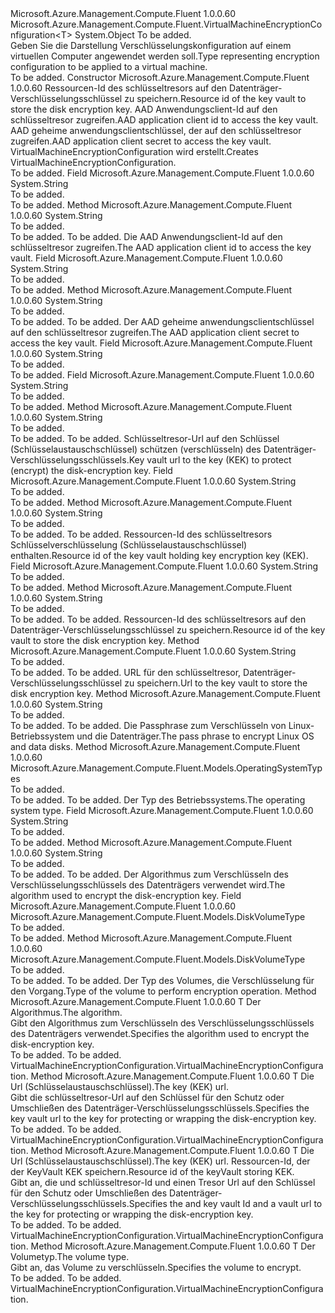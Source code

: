 <Type Name="VirtualMachineEncryptionConfiguration&lt;T&gt;" FullName="Microsoft.Azure.Management.Compute.Fluent.VirtualMachineEncryptionConfiguration&lt;T&gt;">
  <TypeSignature Language="C#" Value="public abstract class VirtualMachineEncryptionConfiguration&lt;T&gt; where T : VirtualMachineEncryptionConfiguration&lt;T&gt;" />
  <TypeSignature Language="ILAsm" Value=".class public auto ansi abstract beforefieldinit VirtualMachineEncryptionConfiguration`1&lt;(class Microsoft.Azure.Management.Compute.Fluent.VirtualMachineEncryptionConfiguration`1&lt;!T&gt;) T&gt; extends System.Object" />
  <TypeSignature Language="DocId" Value="T:Microsoft.Azure.Management.Compute.Fluent.VirtualMachineEncryptionConfiguration`1" />
  <TypeSignature Language="VB.NET" Value="Public MustInherit Class VirtualMachineEncryptionConfiguration(Of T)" />
  <TypeSignature Language="F#" Value="type VirtualMachineEncryptionConfiguration&lt;'T (requires 'T :&gt; VirtualMachineEncryptionConfiguration&lt;'T&gt;)&gt; = class" />
  <AssemblyInfo>
    <AssemblyName>Microsoft.Azure.Management.Compute.Fluent</AssemblyName>
    <AssemblyVersion>1.0.0.60</AssemblyVersion>
  </AssemblyInfo>
  <TypeParameters>
    <TypeParameter Name="T">
      <Constraints>
        <BaseTypeName>Microsoft.Azure.Management.Compute.Fluent.VirtualMachineEncryptionConfiguration&lt;T&gt;</BaseTypeName>
      </Constraints>
    </TypeParameter>
  </TypeParameters>
  <Base>
    <BaseTypeName>System.Object</BaseTypeName>
  </Base>
  <Interfaces />
  <Docs>
    <typeparam name="T">To be added.</typeparam>
    <summary>
             <span data-ttu-id="83b50-101">Geben Sie die Darstellung Verschlüsselungskonfiguration auf einem virtuellen Computer angewendet werden soll.</span><span class="sxs-lookup"><span data-stu-id="83b50-101">Type representing encryption configuration to be applied to a virtual machine.</span></span>
             </summary>
    <remarks>To be added.</remarks>
  </Docs>
  <Members>
    <Member MemberName=".ctor">
      <MemberSignature Language="C#" Value="protected VirtualMachineEncryptionConfiguration (string keyVaultId, string aadClientId, string aadSecret);" />
      <MemberSignature Language="ILAsm" Value=".method familyhidebysig specialname rtspecialname instance void .ctor(string keyVaultId, string aadClientId, string aadSecret) cil managed" />
      <MemberSignature Language="DocId" Value="M:Microsoft.Azure.Management.Compute.Fluent.VirtualMachineEncryptionConfiguration`1.#ctor(System.String,System.String,System.String)" />
      <MemberSignature Language="VB.NET" Value="Protected Sub New (keyVaultId As String, aadClientId As String, aadSecret As String)" />
      <MemberSignature Language="F#" Value="new Microsoft.Azure.Management.Compute.Fluent.VirtualMachineEncryptionConfiguration&lt;'T (requires 'T :&gt; Microsoft.Azure.Management.Compute.Fluent.VirtualMachineEncryptionConfiguration&lt;'T&gt;)&gt; : string * string * string -&gt; Microsoft.Azure.Management.Compute.Fluent.VirtualMachineEncryptionConfiguration&lt;'T (requires 'T :&gt; Microsoft.Azure.Management.Compute.Fluent.VirtualMachineEncryptionConfiguration&lt;'T&gt;)&gt;" Usage="new Microsoft.Azure.Management.Compute.Fluent.VirtualMachineEncryptionConfiguration&lt;'T (requires 'T :&gt; Microsoft.Azure.Management.Compute.Fluent.VirtualMachineEncryptionConfiguration&lt;'T&gt;)&gt; (keyVaultId, aadClientId, aadSecret)" />
      <MemberType>Constructor</MemberType>
      <AssemblyInfo>
        <AssemblyName>Microsoft.Azure.Management.Compute.Fluent</AssemblyName>
        <AssemblyVersion>1.0.0.60</AssemblyVersion>
      </AssemblyInfo>
      <Parameters>
        <Parameter Name="keyVaultId" Type="System.String" />
        <Parameter Name="aadClientId" Type="System.String" />
        <Parameter Name="aadSecret" Type="System.String" />
      </Parameters>
      <Docs>
        <param name="keyVaultId"><span data-ttu-id="83b50-102">Ressourcen-Id des schlüsseltresors auf den Datenträger-Verschlüsselungsschlüssel zu speichern.</span><span class="sxs-lookup"><span data-stu-id="83b50-102">Resource id of the key vault to store the disk encryption key.</span></span></param>
        <param name="aadClientId"><span data-ttu-id="83b50-103">AAD Anwendungsclient-Id auf den schlüsseltresor zugreifen.</span><span class="sxs-lookup"><span data-stu-id="83b50-103">AAD application client id to access the key vault.</span></span></param>
        <param name="aadSecret"><span data-ttu-id="83b50-104">AAD geheime anwendungsclientschlüssel, der auf den schlüsseltresor zugreifen.</span><span class="sxs-lookup"><span data-stu-id="83b50-104">AAD application client secret to access the key vault.</span></span></param>
        <summary>
             <span data-ttu-id="83b50-105">VirtualMachineEncryptionConfiguration wird erstellt.</span><span class="sxs-lookup"><span data-stu-id="83b50-105">Creates VirtualMachineEncryptionConfiguration.</span></span>
             </summary>
        <remarks>To be added.</remarks>
      </Docs>
    </Member>
    <Member MemberName="aadClientId">
      <MemberSignature Language="C#" Value="protected string aadClientId;" />
      <MemberSignature Language="ILAsm" Value=".field family string aadClientId" />
      <MemberSignature Language="DocId" Value="F:Microsoft.Azure.Management.Compute.Fluent.VirtualMachineEncryptionConfiguration`1.aadClientId" />
      <MemberSignature Language="VB.NET" Value="Protected aadClientId As String " />
      <MemberSignature Language="F#" Value="val mutable aadClientId : string" Usage="Microsoft.Azure.Management.Compute.Fluent.VirtualMachineEncryptionConfiguration&lt;'T (requires 'T :&gt; Microsoft.Azure.Management.Compute.Fluent.VirtualMachineEncryptionConfiguration&lt;'T&gt;)&gt;.aadClientId" />
      <MemberType>Field</MemberType>
      <AssemblyInfo>
        <AssemblyName>Microsoft.Azure.Management.Compute.Fluent</AssemblyName>
        <AssemblyVersion>1.0.0.60</AssemblyVersion>
      </AssemblyInfo>
      <ReturnValue>
        <ReturnType>System.String</ReturnType>
      </ReturnValue>
      <Docs>
        <summary>To be added.</summary>
        <remarks>To be added.</remarks>
      </Docs>
    </Member>
    <Member MemberName="AadClientId">
      <MemberSignature Language="C#" Value="public string AadClientId ();" />
      <MemberSignature Language="ILAsm" Value=".method public hidebysig instance string AadClientId() cil managed" />
      <MemberSignature Language="DocId" Value="M:Microsoft.Azure.Management.Compute.Fluent.VirtualMachineEncryptionConfiguration`1.AadClientId" />
      <MemberSignature Language="VB.NET" Value="Public Function AadClientId () As String" />
      <MemberSignature Language="F#" Value="member this.AadClientId : unit -&gt; string" Usage="virtualMachineEncryptionConfiguration.AadClientId " />
      <MemberType>Method</MemberType>
      <AssemblyInfo>
        <AssemblyName>Microsoft.Azure.Management.Compute.Fluent</AssemblyName>
        <AssemblyVersion>1.0.0.60</AssemblyVersion>
      </AssemblyInfo>
      <ReturnValue>
        <ReturnType>System.String</ReturnType>
      </ReturnValue>
      <Parameters />
      <Docs>
        <summary>To be added.</summary>
        <returns>To be added.</returns>
        <remarks>To be added.</remarks>
        <return><span data-ttu-id="83b50-106">Die AAD Anwendungsclient-Id auf den schlüsseltresor zugreifen.</span><span class="sxs-lookup"><span data-stu-id="83b50-106">The AAD application client id to access the key vault.</span></span></return>
      </Docs>
    </Member>
    <Member MemberName="aadSecret">
      <MemberSignature Language="C#" Value="protected string aadSecret;" />
      <MemberSignature Language="ILAsm" Value=".field family string aadSecret" />
      <MemberSignature Language="DocId" Value="F:Microsoft.Azure.Management.Compute.Fluent.VirtualMachineEncryptionConfiguration`1.aadSecret" />
      <MemberSignature Language="VB.NET" Value="Protected aadSecret As String " />
      <MemberSignature Language="F#" Value="val mutable aadSecret : string" Usage="Microsoft.Azure.Management.Compute.Fluent.VirtualMachineEncryptionConfiguration&lt;'T (requires 'T :&gt; Microsoft.Azure.Management.Compute.Fluent.VirtualMachineEncryptionConfiguration&lt;'T&gt;)&gt;.aadSecret" />
      <MemberType>Field</MemberType>
      <AssemblyInfo>
        <AssemblyName>Microsoft.Azure.Management.Compute.Fluent</AssemblyName>
        <AssemblyVersion>1.0.0.60</AssemblyVersion>
      </AssemblyInfo>
      <ReturnValue>
        <ReturnType>System.String</ReturnType>
      </ReturnValue>
      <Docs>
        <summary>To be added.</summary>
        <remarks>To be added.</remarks>
      </Docs>
    </Member>
    <Member MemberName="AadSecret">
      <MemberSignature Language="C#" Value="public string AadSecret ();" />
      <MemberSignature Language="ILAsm" Value=".method public hidebysig instance string AadSecret() cil managed" />
      <MemberSignature Language="DocId" Value="M:Microsoft.Azure.Management.Compute.Fluent.VirtualMachineEncryptionConfiguration`1.AadSecret" />
      <MemberSignature Language="VB.NET" Value="Public Function AadSecret () As String" />
      <MemberSignature Language="F#" Value="member this.AadSecret : unit -&gt; string" Usage="virtualMachineEncryptionConfiguration.AadSecret " />
      <MemberType>Method</MemberType>
      <AssemblyInfo>
        <AssemblyName>Microsoft.Azure.Management.Compute.Fluent</AssemblyName>
        <AssemblyVersion>1.0.0.60</AssemblyVersion>
      </AssemblyInfo>
      <ReturnValue>
        <ReturnType>System.String</ReturnType>
      </ReturnValue>
      <Parameters />
      <Docs>
        <summary>To be added.</summary>
        <returns>To be added.</returns>
        <remarks>To be added.</remarks>
        <return><span data-ttu-id="83b50-107">Der AAD geheime anwendungsclientschlüssel auf den schlüsseltresor zugreifen.</span><span class="sxs-lookup"><span data-stu-id="83b50-107">The AAD application client secret to access the key vault.</span></span></return>
      </Docs>
    </Member>
    <Member MemberName="encryptionAlgorithm">
      <MemberSignature Language="C#" Value="protected string encryptionAlgorithm;" />
      <MemberSignature Language="ILAsm" Value=".field family string encryptionAlgorithm" />
      <MemberSignature Language="DocId" Value="F:Microsoft.Azure.Management.Compute.Fluent.VirtualMachineEncryptionConfiguration`1.encryptionAlgorithm" />
      <MemberSignature Language="VB.NET" Value="Protected encryptionAlgorithm As String " />
      <MemberSignature Language="F#" Value="val mutable encryptionAlgorithm : string" Usage="Microsoft.Azure.Management.Compute.Fluent.VirtualMachineEncryptionConfiguration&lt;'T (requires 'T :&gt; Microsoft.Azure.Management.Compute.Fluent.VirtualMachineEncryptionConfiguration&lt;'T&gt;)&gt;.encryptionAlgorithm" />
      <MemberType>Field</MemberType>
      <AssemblyInfo>
        <AssemblyName>Microsoft.Azure.Management.Compute.Fluent</AssemblyName>
        <AssemblyVersion>1.0.0.60</AssemblyVersion>
      </AssemblyInfo>
      <ReturnValue>
        <ReturnType>System.String</ReturnType>
      </ReturnValue>
      <Docs>
        <summary>To be added.</summary>
        <remarks>To be added.</remarks>
      </Docs>
    </Member>
    <Member MemberName="keyEncryptionKeyURL">
      <MemberSignature Language="C#" Value="protected string keyEncryptionKeyURL;" />
      <MemberSignature Language="ILAsm" Value=".field family string keyEncryptionKeyURL" />
      <MemberSignature Language="DocId" Value="F:Microsoft.Azure.Management.Compute.Fluent.VirtualMachineEncryptionConfiguration`1.keyEncryptionKeyURL" />
      <MemberSignature Language="VB.NET" Value="Protected keyEncryptionKeyURL As String " />
      <MemberSignature Language="F#" Value="val mutable keyEncryptionKeyURL : string" Usage="Microsoft.Azure.Management.Compute.Fluent.VirtualMachineEncryptionConfiguration&lt;'T (requires 'T :&gt; Microsoft.Azure.Management.Compute.Fluent.VirtualMachineEncryptionConfiguration&lt;'T&gt;)&gt;.keyEncryptionKeyURL" />
      <MemberType>Field</MemberType>
      <AssemblyInfo>
        <AssemblyName>Microsoft.Azure.Management.Compute.Fluent</AssemblyName>
        <AssemblyVersion>1.0.0.60</AssemblyVersion>
      </AssemblyInfo>
      <ReturnValue>
        <ReturnType>System.String</ReturnType>
      </ReturnValue>
      <Docs>
        <summary>To be added.</summary>
        <remarks>To be added.</remarks>
      </Docs>
    </Member>
    <Member MemberName="KeyEncryptionKeyURL">
      <MemberSignature Language="C#" Value="public string KeyEncryptionKeyURL ();" />
      <MemberSignature Language="ILAsm" Value=".method public hidebysig instance string KeyEncryptionKeyURL() cil managed" />
      <MemberSignature Language="DocId" Value="M:Microsoft.Azure.Management.Compute.Fluent.VirtualMachineEncryptionConfiguration`1.KeyEncryptionKeyURL" />
      <MemberSignature Language="VB.NET" Value="Public Function KeyEncryptionKeyURL () As String" />
      <MemberSignature Language="F#" Value="member this.KeyEncryptionKeyURL : unit -&gt; string" Usage="virtualMachineEncryptionConfiguration.KeyEncryptionKeyURL " />
      <MemberType>Method</MemberType>
      <AssemblyInfo>
        <AssemblyName>Microsoft.Azure.Management.Compute.Fluent</AssemblyName>
        <AssemblyVersion>1.0.0.60</AssemblyVersion>
      </AssemblyInfo>
      <ReturnValue>
        <ReturnType>System.String</ReturnType>
      </ReturnValue>
      <Parameters />
      <Docs>
        <summary>To be added.</summary>
        <returns>To be added.</returns>
        <remarks>To be added.</remarks>
        <return><span data-ttu-id="83b50-108">Schlüsseltresor-Url auf den Schlüssel (Schlüsselaustauschschlüssel) schützen (verschlüsseln) des Datenträger-Verschlüsselungsschlüssels.</span><span class="sxs-lookup"><span data-stu-id="83b50-108">Key vault url to the key (KEK) to protect (encrypt) the disk-encryption key.</span></span></return>
      </Docs>
    </Member>
    <Member MemberName="keyEncryptionKeyVaultId">
      <MemberSignature Language="C#" Value="protected string keyEncryptionKeyVaultId;" />
      <MemberSignature Language="ILAsm" Value=".field family string keyEncryptionKeyVaultId" />
      <MemberSignature Language="DocId" Value="F:Microsoft.Azure.Management.Compute.Fluent.VirtualMachineEncryptionConfiguration`1.keyEncryptionKeyVaultId" />
      <MemberSignature Language="VB.NET" Value="Protected keyEncryptionKeyVaultId As String " />
      <MemberSignature Language="F#" Value="val mutable keyEncryptionKeyVaultId : string" Usage="Microsoft.Azure.Management.Compute.Fluent.VirtualMachineEncryptionConfiguration&lt;'T (requires 'T :&gt; Microsoft.Azure.Management.Compute.Fluent.VirtualMachineEncryptionConfiguration&lt;'T&gt;)&gt;.keyEncryptionKeyVaultId" />
      <MemberType>Field</MemberType>
      <AssemblyInfo>
        <AssemblyName>Microsoft.Azure.Management.Compute.Fluent</AssemblyName>
        <AssemblyVersion>1.0.0.60</AssemblyVersion>
      </AssemblyInfo>
      <ReturnValue>
        <ReturnType>System.String</ReturnType>
      </ReturnValue>
      <Docs>
        <summary>To be added.</summary>
        <remarks>To be added.</remarks>
      </Docs>
    </Member>
    <Member MemberName="KeyEncryptionKeyVaultId">
      <MemberSignature Language="C#" Value="public string KeyEncryptionKeyVaultId ();" />
      <MemberSignature Language="ILAsm" Value=".method public hidebysig instance string KeyEncryptionKeyVaultId() cil managed" />
      <MemberSignature Language="DocId" Value="M:Microsoft.Azure.Management.Compute.Fluent.VirtualMachineEncryptionConfiguration`1.KeyEncryptionKeyVaultId" />
      <MemberSignature Language="VB.NET" Value="Public Function KeyEncryptionKeyVaultId () As String" />
      <MemberSignature Language="F#" Value="member this.KeyEncryptionKeyVaultId : unit -&gt; string" Usage="virtualMachineEncryptionConfiguration.KeyEncryptionKeyVaultId " />
      <MemberType>Method</MemberType>
      <AssemblyInfo>
        <AssemblyName>Microsoft.Azure.Management.Compute.Fluent</AssemblyName>
        <AssemblyVersion>1.0.0.60</AssemblyVersion>
      </AssemblyInfo>
      <ReturnValue>
        <ReturnType>System.String</ReturnType>
      </ReturnValue>
      <Parameters />
      <Docs>
        <summary>To be added.</summary>
        <returns>To be added.</returns>
        <remarks>To be added.</remarks>
        <return><span data-ttu-id="83b50-109">Ressourcen-Id des schlüsseltresors Schlüsselverschlüsselung (Schlüsselaustauschschlüssel) enthalten.</span><span class="sxs-lookup"><span data-stu-id="83b50-109">Resource id of the key vault holding key encryption key (KEK).</span></span></return>
      </Docs>
    </Member>
    <Member MemberName="keyVaultId">
      <MemberSignature Language="C#" Value="protected string keyVaultId;" />
      <MemberSignature Language="ILAsm" Value=".field family string keyVaultId" />
      <MemberSignature Language="DocId" Value="F:Microsoft.Azure.Management.Compute.Fluent.VirtualMachineEncryptionConfiguration`1.keyVaultId" />
      <MemberSignature Language="VB.NET" Value="Protected keyVaultId As String " />
      <MemberSignature Language="F#" Value="val mutable keyVaultId : string" Usage="Microsoft.Azure.Management.Compute.Fluent.VirtualMachineEncryptionConfiguration&lt;'T (requires 'T :&gt; Microsoft.Azure.Management.Compute.Fluent.VirtualMachineEncryptionConfiguration&lt;'T&gt;)&gt;.keyVaultId" />
      <MemberType>Field</MemberType>
      <AssemblyInfo>
        <AssemblyName>Microsoft.Azure.Management.Compute.Fluent</AssemblyName>
        <AssemblyVersion>1.0.0.60</AssemblyVersion>
      </AssemblyInfo>
      <ReturnValue>
        <ReturnType>System.String</ReturnType>
      </ReturnValue>
      <Docs>
        <summary>To be added.</summary>
        <remarks>To be added.</remarks>
      </Docs>
    </Member>
    <Member MemberName="KeyVaultId">
      <MemberSignature Language="C#" Value="public string KeyVaultId ();" />
      <MemberSignature Language="ILAsm" Value=".method public hidebysig instance string KeyVaultId() cil managed" />
      <MemberSignature Language="DocId" Value="M:Microsoft.Azure.Management.Compute.Fluent.VirtualMachineEncryptionConfiguration`1.KeyVaultId" />
      <MemberSignature Language="VB.NET" Value="Public Function KeyVaultId () As String" />
      <MemberSignature Language="F#" Value="member this.KeyVaultId : unit -&gt; string" Usage="virtualMachineEncryptionConfiguration.KeyVaultId " />
      <MemberType>Method</MemberType>
      <AssemblyInfo>
        <AssemblyName>Microsoft.Azure.Management.Compute.Fluent</AssemblyName>
        <AssemblyVersion>1.0.0.60</AssemblyVersion>
      </AssemblyInfo>
      <ReturnValue>
        <ReturnType>System.String</ReturnType>
      </ReturnValue>
      <Parameters />
      <Docs>
        <summary>To be added.</summary>
        <returns>To be added.</returns>
        <remarks>To be added.</remarks>
        <return><span data-ttu-id="83b50-110">Ressourcen-Id des schlüsseltresors auf den Datenträger-Verschlüsselungsschlüssel zu speichern.</span><span class="sxs-lookup"><span data-stu-id="83b50-110">Resource id of the key vault to store the disk encryption key.</span></span></return>
      </Docs>
    </Member>
    <Member MemberName="KeyVaultUrl">
      <MemberSignature Language="C#" Value="public string KeyVaultUrl ();" />
      <MemberSignature Language="ILAsm" Value=".method public hidebysig instance string KeyVaultUrl() cil managed" />
      <MemberSignature Language="DocId" Value="M:Microsoft.Azure.Management.Compute.Fluent.VirtualMachineEncryptionConfiguration`1.KeyVaultUrl" />
      <MemberSignature Language="VB.NET" Value="Public Function KeyVaultUrl () As String" />
      <MemberSignature Language="F#" Value="member this.KeyVaultUrl : unit -&gt; string" Usage="virtualMachineEncryptionConfiguration.KeyVaultUrl " />
      <MemberType>Method</MemberType>
      <AssemblyInfo>
        <AssemblyName>Microsoft.Azure.Management.Compute.Fluent</AssemblyName>
        <AssemblyVersion>1.0.0.60</AssemblyVersion>
      </AssemblyInfo>
      <ReturnValue>
        <ReturnType>System.String</ReturnType>
      </ReturnValue>
      <Parameters />
      <Docs>
        <summary>To be added.</summary>
        <returns>To be added.</returns>
        <remarks>To be added.</remarks>
        <return><span data-ttu-id="83b50-111">URL für den schlüsseltresor, Datenträger-Verschlüsselungsschlüssel zu speichern.</span><span class="sxs-lookup"><span data-stu-id="83b50-111">Url to the key vault to store the disk encryption key.</span></span></return>
      </Docs>
    </Member>
    <Member MemberName="LinuxPassPhrase">
      <MemberSignature Language="C#" Value="public string LinuxPassPhrase ();" />
      <MemberSignature Language="ILAsm" Value=".method public hidebysig instance string LinuxPassPhrase() cil managed" />
      <MemberSignature Language="DocId" Value="M:Microsoft.Azure.Management.Compute.Fluent.VirtualMachineEncryptionConfiguration`1.LinuxPassPhrase" />
      <MemberSignature Language="VB.NET" Value="Public Function LinuxPassPhrase () As String" />
      <MemberSignature Language="F#" Value="member this.LinuxPassPhrase : unit -&gt; string" Usage="virtualMachineEncryptionConfiguration.LinuxPassPhrase " />
      <MemberType>Method</MemberType>
      <AssemblyInfo>
        <AssemblyName>Microsoft.Azure.Management.Compute.Fluent</AssemblyName>
        <AssemblyVersion>1.0.0.60</AssemblyVersion>
      </AssemblyInfo>
      <ReturnValue>
        <ReturnType>System.String</ReturnType>
      </ReturnValue>
      <Parameters />
      <Docs>
        <summary>To be added.</summary>
        <returns>To be added.</returns>
        <remarks>To be added.</remarks>
        <return><span data-ttu-id="83b50-112">Die Passphrase zum Verschlüsseln von Linux-Betriebssystem und die Datenträger.</span><span class="sxs-lookup"><span data-stu-id="83b50-112">The pass phrase to encrypt Linux OS and data disks.</span></span></return>
      </Docs>
    </Member>
    <Member MemberName="OsType">
      <MemberSignature Language="C#" Value="public abstract Microsoft.Azure.Management.Compute.Fluent.Models.OperatingSystemTypes OsType ();" />
      <MemberSignature Language="ILAsm" Value=".method public hidebysig newslot virtual instance valuetype Microsoft.Azure.Management.Compute.Fluent.Models.OperatingSystemTypes OsType() cil managed" />
      <MemberSignature Language="DocId" Value="M:Microsoft.Azure.Management.Compute.Fluent.VirtualMachineEncryptionConfiguration`1.OsType" />
      <MemberSignature Language="VB.NET" Value="Public MustOverride Function OsType () As OperatingSystemTypes" />
      <MemberSignature Language="F#" Value="abstract member OsType : unit -&gt; Microsoft.Azure.Management.Compute.Fluent.Models.OperatingSystemTypes" Usage="virtualMachineEncryptionConfiguration.OsType " />
      <MemberType>Method</MemberType>
      <AssemblyInfo>
        <AssemblyName>Microsoft.Azure.Management.Compute.Fluent</AssemblyName>
        <AssemblyVersion>1.0.0.60</AssemblyVersion>
      </AssemblyInfo>
      <ReturnValue>
        <ReturnType>Microsoft.Azure.Management.Compute.Fluent.Models.OperatingSystemTypes</ReturnType>
      </ReturnValue>
      <Parameters />
      <Docs>
        <summary>To be added.</summary>
        <returns>To be added.</returns>
        <remarks>To be added.</remarks>
        <return><span data-ttu-id="83b50-113">Der Typ des Betriebssystems.</span><span class="sxs-lookup"><span data-stu-id="83b50-113">The operating system type.</span></span></return>
      </Docs>
    </Member>
    <Member MemberName="passPhrase">
      <MemberSignature Language="C#" Value="protected string passPhrase;" />
      <MemberSignature Language="ILAsm" Value=".field family string passPhrase" />
      <MemberSignature Language="DocId" Value="F:Microsoft.Azure.Management.Compute.Fluent.VirtualMachineEncryptionConfiguration`1.passPhrase" />
      <MemberSignature Language="VB.NET" Value="Protected passPhrase As String " />
      <MemberSignature Language="F#" Value="val mutable passPhrase : string" Usage="Microsoft.Azure.Management.Compute.Fluent.VirtualMachineEncryptionConfiguration&lt;'T (requires 'T :&gt; Microsoft.Azure.Management.Compute.Fluent.VirtualMachineEncryptionConfiguration&lt;'T&gt;)&gt;.passPhrase" />
      <MemberType>Field</MemberType>
      <AssemblyInfo>
        <AssemblyName>Microsoft.Azure.Management.Compute.Fluent</AssemblyName>
        <AssemblyVersion>1.0.0.60</AssemblyVersion>
      </AssemblyInfo>
      <ReturnValue>
        <ReturnType>System.String</ReturnType>
      </ReturnValue>
      <Docs>
        <summary>To be added.</summary>
        <remarks>To be added.</remarks>
      </Docs>
    </Member>
    <Member MemberName="VolumeEncryptionKeyEncryptAlgorithm">
      <MemberSignature Language="C#" Value="public string VolumeEncryptionKeyEncryptAlgorithm ();" />
      <MemberSignature Language="ILAsm" Value=".method public hidebysig instance string VolumeEncryptionKeyEncryptAlgorithm() cil managed" />
      <MemberSignature Language="DocId" Value="M:Microsoft.Azure.Management.Compute.Fluent.VirtualMachineEncryptionConfiguration`1.VolumeEncryptionKeyEncryptAlgorithm" />
      <MemberSignature Language="VB.NET" Value="Public Function VolumeEncryptionKeyEncryptAlgorithm () As String" />
      <MemberSignature Language="F#" Value="member this.VolumeEncryptionKeyEncryptAlgorithm : unit -&gt; string" Usage="virtualMachineEncryptionConfiguration.VolumeEncryptionKeyEncryptAlgorithm " />
      <MemberType>Method</MemberType>
      <AssemblyInfo>
        <AssemblyName>Microsoft.Azure.Management.Compute.Fluent</AssemblyName>
        <AssemblyVersion>1.0.0.60</AssemblyVersion>
      </AssemblyInfo>
      <ReturnValue>
        <ReturnType>System.String</ReturnType>
      </ReturnValue>
      <Parameters />
      <Docs>
        <summary>To be added.</summary>
        <returns>To be added.</returns>
        <remarks>To be added.</remarks>
        <return><span data-ttu-id="83b50-114">Der Algorithmus zum Verschlüsseln des Verschlüsselungsschlüssels des Datenträgers verwendet wird.</span><span class="sxs-lookup"><span data-stu-id="83b50-114">The algorithm used to encrypt the disk-encryption key.</span></span></return>
      </Docs>
    </Member>
    <Member MemberName="volumeType">
      <MemberSignature Language="C#" Value="protected Microsoft.Azure.Management.Compute.Fluent.Models.DiskVolumeType volumeType;" />
      <MemberSignature Language="ILAsm" Value=".field family valuetype Microsoft.Azure.Management.Compute.Fluent.Models.DiskVolumeType volumeType" />
      <MemberSignature Language="DocId" Value="F:Microsoft.Azure.Management.Compute.Fluent.VirtualMachineEncryptionConfiguration`1.volumeType" />
      <MemberSignature Language="VB.NET" Value="Protected volumeType As DiskVolumeType " />
      <MemberSignature Language="F#" Value="val mutable volumeType : Microsoft.Azure.Management.Compute.Fluent.Models.DiskVolumeType" Usage="Microsoft.Azure.Management.Compute.Fluent.VirtualMachineEncryptionConfiguration&lt;'T (requires 'T :&gt; Microsoft.Azure.Management.Compute.Fluent.VirtualMachineEncryptionConfiguration&lt;'T&gt;)&gt;.volumeType" />
      <MemberType>Field</MemberType>
      <AssemblyInfo>
        <AssemblyName>Microsoft.Azure.Management.Compute.Fluent</AssemblyName>
        <AssemblyVersion>1.0.0.60</AssemblyVersion>
      </AssemblyInfo>
      <ReturnValue>
        <ReturnType>Microsoft.Azure.Management.Compute.Fluent.Models.DiskVolumeType</ReturnType>
      </ReturnValue>
      <Docs>
        <summary>To be added.</summary>
        <remarks>To be added.</remarks>
      </Docs>
    </Member>
    <Member MemberName="VolumeType">
      <MemberSignature Language="C#" Value="public Microsoft.Azure.Management.Compute.Fluent.Models.DiskVolumeType VolumeType ();" />
      <MemberSignature Language="ILAsm" Value=".method public hidebysig instance valuetype Microsoft.Azure.Management.Compute.Fluent.Models.DiskVolumeType VolumeType() cil managed" />
      <MemberSignature Language="DocId" Value="M:Microsoft.Azure.Management.Compute.Fluent.VirtualMachineEncryptionConfiguration`1.VolumeType" />
      <MemberSignature Language="VB.NET" Value="Public Function VolumeType () As DiskVolumeType" />
      <MemberSignature Language="F#" Value="member this.VolumeType : unit -&gt; Microsoft.Azure.Management.Compute.Fluent.Models.DiskVolumeType" Usage="virtualMachineEncryptionConfiguration.VolumeType " />
      <MemberType>Method</MemberType>
      <AssemblyInfo>
        <AssemblyName>Microsoft.Azure.Management.Compute.Fluent</AssemblyName>
        <AssemblyVersion>1.0.0.60</AssemblyVersion>
      </AssemblyInfo>
      <ReturnValue>
        <ReturnType>Microsoft.Azure.Management.Compute.Fluent.Models.DiskVolumeType</ReturnType>
      </ReturnValue>
      <Parameters />
      <Docs>
        <summary>To be added.</summary>
        <returns>To be added.</returns>
        <remarks>To be added.</remarks>
        <return><span data-ttu-id="83b50-115">Der Typ des Volumes, die Verschlüsselung für den Vorgang.</span><span class="sxs-lookup"><span data-stu-id="83b50-115">Type of the volume to perform encryption operation.</span></span></return>
      </Docs>
    </Member>
    <Member MemberName="WithVolumeEncryptionKeyEncryptAlgorithm">
      <MemberSignature Language="C#" Value="public T WithVolumeEncryptionKeyEncryptAlgorithm (string encryptionAlgorithm);" />
      <MemberSignature Language="ILAsm" Value=".method public hidebysig instance !T WithVolumeEncryptionKeyEncryptAlgorithm(string encryptionAlgorithm) cil managed" />
      <MemberSignature Language="DocId" Value="M:Microsoft.Azure.Management.Compute.Fluent.VirtualMachineEncryptionConfiguration`1.WithVolumeEncryptionKeyEncryptAlgorithm(System.String)" />
      <MemberSignature Language="VB.NET" Value="Public Function WithVolumeEncryptionKeyEncryptAlgorithm (encryptionAlgorithm As String) As T" />
      <MemberSignature Language="F#" Value="member this.WithVolumeEncryptionKeyEncryptAlgorithm : string -&gt; 'T" Usage="virtualMachineEncryptionConfiguration.WithVolumeEncryptionKeyEncryptAlgorithm encryptionAlgorithm" />
      <MemberType>Method</MemberType>
      <AssemblyInfo>
        <AssemblyName>Microsoft.Azure.Management.Compute.Fluent</AssemblyName>
        <AssemblyVersion>1.0.0.60</AssemblyVersion>
      </AssemblyInfo>
      <ReturnValue>
        <ReturnType>T</ReturnType>
      </ReturnValue>
      <Parameters>
        <Parameter Name="encryptionAlgorithm" Type="System.String" />
      </Parameters>
      <Docs>
        <param name="encryptionAlgorithm"><span data-ttu-id="83b50-116">Der Algorithmus.</span><span class="sxs-lookup"><span data-stu-id="83b50-116">The algorithm.</span></span></param>
        <summary>
             <span data-ttu-id="83b50-117">Gibt den Algorithmus zum Verschlüsseln des Verschlüsselungsschlüssels des Datenträgers verwendet.</span><span class="sxs-lookup"><span data-stu-id="83b50-117">Specifies the algorithm used to encrypt the disk-encryption key.</span></span>
             </summary>
        <returns>To be added.</returns>
        <remarks>To be added.</remarks>
        <return><span data-ttu-id="83b50-118">VirtualMachineEncryptionConfiguration.</span><span class="sxs-lookup"><span data-stu-id="83b50-118">VirtualMachineEncryptionConfiguration.</span></span></return>
      </Docs>
    </Member>
    <Member MemberName="WithVolumeEncryptionKeyEncrypted">
      <MemberSignature Language="C#" Value="public T WithVolumeEncryptionKeyEncrypted (string keyEncryptionKeyURL);" />
      <MemberSignature Language="ILAsm" Value=".method public hidebysig instance !T WithVolumeEncryptionKeyEncrypted(string keyEncryptionKeyURL) cil managed" />
      <MemberSignature Language="DocId" Value="M:Microsoft.Azure.Management.Compute.Fluent.VirtualMachineEncryptionConfiguration`1.WithVolumeEncryptionKeyEncrypted(System.String)" />
      <MemberSignature Language="VB.NET" Value="Public Function WithVolumeEncryptionKeyEncrypted (keyEncryptionKeyURL As String) As T" />
      <MemberSignature Language="F#" Value="member this.WithVolumeEncryptionKeyEncrypted : string -&gt; 'T" Usage="virtualMachineEncryptionConfiguration.WithVolumeEncryptionKeyEncrypted keyEncryptionKeyURL" />
      <MemberType>Method</MemberType>
      <AssemblyInfo>
        <AssemblyName>Microsoft.Azure.Management.Compute.Fluent</AssemblyName>
        <AssemblyVersion>1.0.0.60</AssemblyVersion>
      </AssemblyInfo>
      <ReturnValue>
        <ReturnType>T</ReturnType>
      </ReturnValue>
      <Parameters>
        <Parameter Name="keyEncryptionKeyURL" Type="System.String" />
      </Parameters>
      <Docs>
        <param name="keyEncryptionKeyURL"><span data-ttu-id="83b50-119">Die Url (Schlüsselaustauschschlüssel).</span><span class="sxs-lookup"><span data-stu-id="83b50-119">The key (KEK) url.</span></span></param>
        <summary>
             <span data-ttu-id="83b50-120">Gibt die schlüsseltresor-Url auf den Schlüssel für den Schutz oder Umschließen des Datenträger-Verschlüsselungsschlüssels.</span><span class="sxs-lookup"><span data-stu-id="83b50-120">Specifies the key vault url to the key for protecting or wrapping the disk-encryption key.</span></span>
             </summary>
        <returns>To be added.</returns>
        <remarks>To be added.</remarks>
        <return><span data-ttu-id="83b50-121">VirtualMachineEncryptionConfiguration.</span><span class="sxs-lookup"><span data-stu-id="83b50-121">VirtualMachineEncryptionConfiguration.</span></span></return>
      </Docs>
    </Member>
    <Member MemberName="WithVolumeEncryptionKeyEncrypted">
      <MemberSignature Language="C#" Value="public T WithVolumeEncryptionKeyEncrypted (string keyEncryptionKeyURL, string keyEncryptionKeyKevVaultId);" />
      <MemberSignature Language="ILAsm" Value=".method public hidebysig instance !T WithVolumeEncryptionKeyEncrypted(string keyEncryptionKeyURL, string keyEncryptionKeyKevVaultId) cil managed" />
      <MemberSignature Language="DocId" Value="M:Microsoft.Azure.Management.Compute.Fluent.VirtualMachineEncryptionConfiguration`1.WithVolumeEncryptionKeyEncrypted(System.String,System.String)" />
      <MemberSignature Language="VB.NET" Value="Public Function WithVolumeEncryptionKeyEncrypted (keyEncryptionKeyURL As String, keyEncryptionKeyKevVaultId As String) As T" />
      <MemberSignature Language="F#" Value="member this.WithVolumeEncryptionKeyEncrypted : string * string -&gt; 'T" Usage="virtualMachineEncryptionConfiguration.WithVolumeEncryptionKeyEncrypted (keyEncryptionKeyURL, keyEncryptionKeyKevVaultId)" />
      <MemberType>Method</MemberType>
      <AssemblyInfo>
        <AssemblyName>Microsoft.Azure.Management.Compute.Fluent</AssemblyName>
        <AssemblyVersion>1.0.0.60</AssemblyVersion>
      </AssemblyInfo>
      <ReturnValue>
        <ReturnType>T</ReturnType>
      </ReturnValue>
      <Parameters>
        <Parameter Name="keyEncryptionKeyURL" Type="System.String" />
        <Parameter Name="keyEncryptionKeyKevVaultId" Type="System.String" />
      </Parameters>
      <Docs>
        <param name="keyEncryptionKeyURL"><span data-ttu-id="83b50-122">Die Url (Schlüsselaustauschschlüssel).</span><span class="sxs-lookup"><span data-stu-id="83b50-122">The key (KEK) url.</span></span></param>
        <param name="keyEncryptionKeyKevVaultId"><span data-ttu-id="83b50-123">Ressourcen-Id, der der KeyVault KEK speichern.</span><span class="sxs-lookup"><span data-stu-id="83b50-123">Resource id of the keyVault storing KEK.</span></span></param>
        <summary>
             <span data-ttu-id="83b50-124">Gibt an, die und schlüsseltresor-Id und einen Tresor Url auf den Schlüssel für den Schutz oder Umschließen des Datenträger-Verschlüsselungsschlüssels.</span><span class="sxs-lookup"><span data-stu-id="83b50-124">Specifies the and key vault Id and a vault url to the key for protecting or wrapping the disk-encryption key.</span></span>
             </summary>
        <returns>To be added.</returns>
        <remarks>To be added.</remarks>
        <return><span data-ttu-id="83b50-125">VirtualMachineEncryptionConfiguration.</span><span class="sxs-lookup"><span data-stu-id="83b50-125">VirtualMachineEncryptionConfiguration.</span></span></return>
      </Docs>
    </Member>
    <Member MemberName="WithVolumeType">
      <MemberSignature Language="C#" Value="public T WithVolumeType (Microsoft.Azure.Management.Compute.Fluent.Models.DiskVolumeType volumeType);" />
      <MemberSignature Language="ILAsm" Value=".method public hidebysig instance !T WithVolumeType(valuetype Microsoft.Azure.Management.Compute.Fluent.Models.DiskVolumeType volumeType) cil managed" />
      <MemberSignature Language="DocId" Value="M:Microsoft.Azure.Management.Compute.Fluent.VirtualMachineEncryptionConfiguration`1.WithVolumeType(Microsoft.Azure.Management.Compute.Fluent.Models.DiskVolumeType)" />
      <MemberSignature Language="VB.NET" Value="Public Function WithVolumeType (volumeType As DiskVolumeType) As T" />
      <MemberSignature Language="F#" Value="member this.WithVolumeType : Microsoft.Azure.Management.Compute.Fluent.Models.DiskVolumeType -&gt; 'T" Usage="virtualMachineEncryptionConfiguration.WithVolumeType volumeType" />
      <MemberType>Method</MemberType>
      <AssemblyInfo>
        <AssemblyName>Microsoft.Azure.Management.Compute.Fluent</AssemblyName>
        <AssemblyVersion>1.0.0.60</AssemblyVersion>
      </AssemblyInfo>
      <ReturnValue>
        <ReturnType>T</ReturnType>
      </ReturnValue>
      <Parameters>
        <Parameter Name="volumeType" Type="Microsoft.Azure.Management.Compute.Fluent.Models.DiskVolumeType" />
      </Parameters>
      <Docs>
        <param name="volumeType"><span data-ttu-id="83b50-126">Der Volumetyp.</span><span class="sxs-lookup"><span data-stu-id="83b50-126">The volume type.</span></span></param>
        <summary>
             <span data-ttu-id="83b50-127">Gibt an, das Volume zu verschlüsseln.</span><span class="sxs-lookup"><span data-stu-id="83b50-127">Specifies the volume to encrypt.</span></span>
             </summary>
        <returns>To be added.</returns>
        <remarks>To be added.</remarks>
        <return><span data-ttu-id="83b50-128">VirtualMachineEncryptionConfiguration.</span><span class="sxs-lookup"><span data-stu-id="83b50-128">VirtualMachineEncryptionConfiguration.</span></span></return>
      </Docs>
    </Member>
  </Members>
</Type>